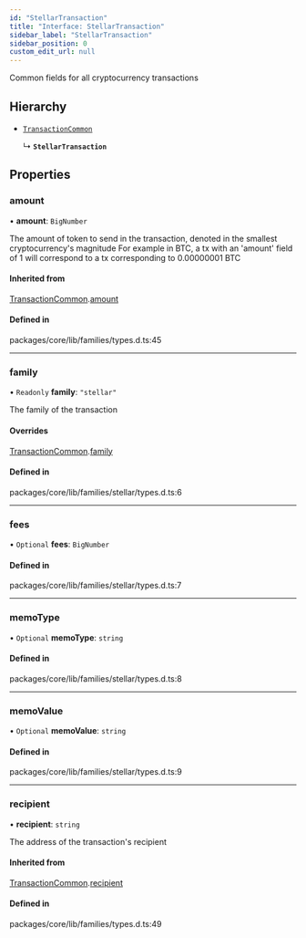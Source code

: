 ```yaml
---
id: "StellarTransaction"
title: "Interface: StellarTransaction"
sidebar_label: "StellarTransaction"
sidebar_position: 0
custom_edit_url: null
---
```


Common fields for all cryptocurrency transactions

## Hierarchy

- [`TransactionCommon`](TransactionCommon.md)

  ↳ **`StellarTransaction`**

## Properties

### amount

• **amount**: `BigNumber`

The amount of token to send in the transaction, denoted in the smallest cryptocurrency's magnitude
For example in BTC, a tx with an 'amount' field of 1 will correspond to a tx corresponding to 0.00000001 BTC

#### Inherited from

[TransactionCommon](TransactionCommon.md).[amount](TransactionCommon.md#amount)

#### Defined in

packages/core/lib/families/types.d.ts:45

___

### family

• `Readonly` **family**: ``"stellar"``

The family of the transaction

#### Overrides

[TransactionCommon](TransactionCommon.md).[family](TransactionCommon.md#family)

#### Defined in

packages/core/lib/families/stellar/types.d.ts:6

___

### fees

• `Optional` **fees**: `BigNumber`

#### Defined in

packages/core/lib/families/stellar/types.d.ts:7

___

### memoType

• `Optional` **memoType**: `string`

#### Defined in

packages/core/lib/families/stellar/types.d.ts:8

___

### memoValue

• `Optional` **memoValue**: `string`

#### Defined in

packages/core/lib/families/stellar/types.d.ts:9

___

### recipient

• **recipient**: `string`

The address of the transaction's recipient

#### Inherited from

[TransactionCommon](TransactionCommon.md).[recipient](TransactionCommon.md#recipient)

#### Defined in

packages/core/lib/families/types.d.ts:49
